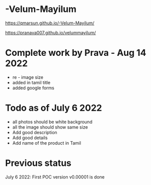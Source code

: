 # -Velum-Mayilum


https://qmarsun.github.io/-Velum-Mayilum/

 https://pranava007.github.io/velummayilum/

 
 # Complete work by Prava - Aug 14 2022
- re - image size 
- added in tamil title
- added google forms



# Todo as of  July 6 2022
- all photos should be white background
- all the image should show same size 
- Add good description
- Add good details 
- Add name of the product in Tamil


# Previous status
July 6 2022: First POC version  v0.00001 is done 

